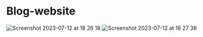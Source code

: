 # Blog-website
![Screenshot 2023-07-12 at 18 26 18](https://github.com/rajchatterz/Blog-website/assets/45287321/fa9d4c92-77d9-4654-9bd0-eba413354d4e)
![Screenshot 2023-07-12 at 18 27 38](https://github.com/rajchatterz/Blog-website/assets/45287321/59e41db5-d488-4cba-951f-0c0fb5be3a4f)

